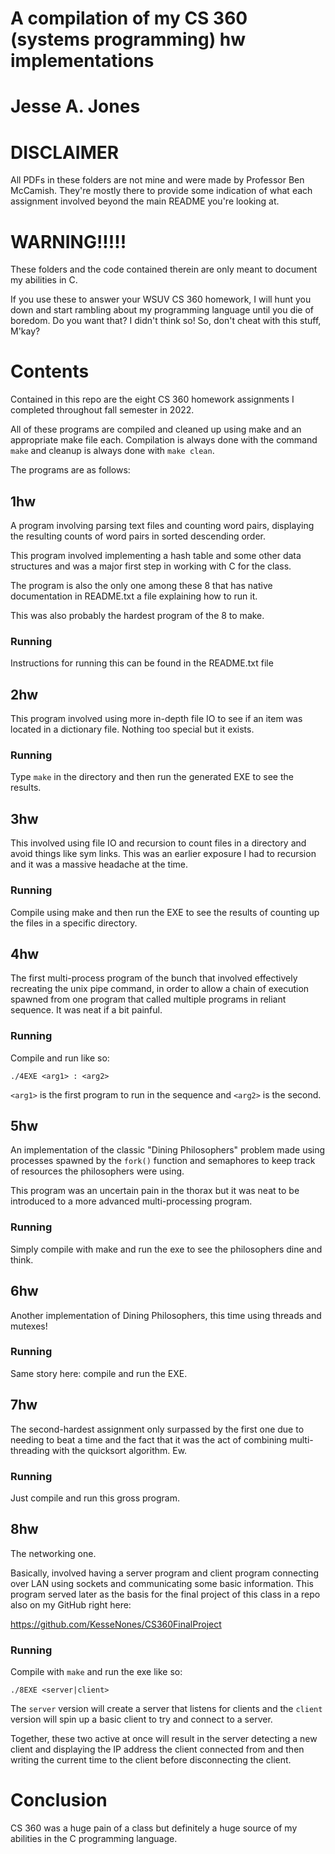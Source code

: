 # A compilation of my CS 360 (systems programming) hw implementations
# Jesse A. Jones

# **DISCLAIMER** 
All PDFs in these folders are not mine and were made by Professor
Ben McCamish. They're mostly there to provide some indication of 
what each assignment involved beyond the main README you're looking at.

# **WARNING!!!!!**
These folders and the code contained therein are only meant to document
my abilities in C. 

If you use these to answer your WSUV CS 360 homework, 
I will hunt you down and start rambling about my programming language until
you die of boredom. Do you want that? I didn't think so! So, don't cheat
with this stuff, M'kay?

# Contents
Contained in this repo are the eight CS 360 homework assignments
I completed throughout fall semester in 2022. 

All of these programs are compiled and cleaned up using make
and an appropriate make file each. Compilation is always
done with the command `make` and cleanup is always done with 
`make clean`.

The programs are as follows:

## 1hw
A program involving parsing text files and counting word pairs,
displaying the resulting counts of word pairs in sorted descending
order.

This program involved implementing a hash table and some other data
structures and was a major first step in working with C for the class.

The program is also the only one among these 8 
that has native documentation in README.txt
a file explaining how to run it.

This was also probably the hardest program of the 8 to make.

### Running
Instructions for running this can be found in the README.txt file

## 2hw
This program involved using more in-depth file IO to see if an item
was located in a dictionary file. Nothing too special but it exists.

### Running
Type `make` in the directory and then run the generated EXE to see 
the results.

## 3hw
This involved using file IO and recursion to count files in a directory
and avoid things like sym links. This was an earlier exposure I had to
recursion and it was a massive headache at the time.

### Running
Compile using make and then run the EXE to see the results of counting
up the files in a specific directory.

## 4hw 
The first multi-process program of the bunch that involved effectively
recreating the unix pipe command, in order to allow a chain of execution
spawned from one program that called multiple programs in reliant sequence.
It was neat if a bit painful.

### Running
Compile and run like so:
```
./4EXE <arg1> : <arg2>
```

`<arg1>` is the first program to run in the sequence and 
`<arg2>` is the second.

## 5hw 
An implementation of the classic "Dining Philosophers" problem made using
processes spawned by the `fork()` function and semaphores to keep track
of resources the philosophers were using.

This program was an uncertain pain in the thorax but it was neat to 
be introduced to a more advanced multi-processing program.

### Running
Simply compile with make and run the 
exe to see the philosophers dine and think.

## 6hw 
Another implementation of Dining Philosophers, this time using 
threads and mutexes!

### Running
Same story here: compile and run the EXE.

## 7hw 
The second-hardest assignment only surpassed by the first one
due to needing to beat a time and the fact that it was the act of 
combining multi-threading with the quicksort algorithm. Ew.

### Running
Just compile and run this gross program.

## 8hw 
The networking one.

Basically, involved having a server program and client program connecting
over LAN using sockets and communicating some basic information.
This program served later as the basis for the final project of this
class in a repo also on my GitHub right here:

https://github.com/KesseNones/CS360FinalProject

### Running
Compile with `make` and run the exe like so:
```
./8EXE <server|client>
```
The `server` version will create a server that listens for clients
and the `client` version will spin up a basic client to try and
connect to a server.

Together, these two active at once will result in the server
detecting a new client and displaying the IP address the client
connected from and then writing the current time to the client
before disconnecting the client.

# Conclusion
CS 360 was a huge pain of a class but definitely a huge source 
of my abilities in the C programming language. 
















